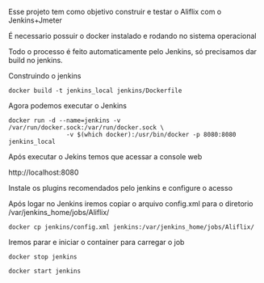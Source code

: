 Esse projeto tem como objetivo construir e testar o Aliflix com o Jenkins+Jmeter

É necessario possuir o docker instalado e rodando no sistema operacional

Todo o processo é feito automaticamente pelo Jenkins, só precisamos dar build no jenkins.



Construindo o jenkins

```
docker build -t jenkins_local jenkins/Dockerfile
```

Agora podemos executar o Jenkins

```
docker run -d --name=jenkins -v /var/run/docker.sock:/var/run/docker.sock \
                -v $(which docker):/usr/bin/docker -p 8080:8080 jenkins_local
```

Após executar o Jekins temos que acessar a console web

http://localhost:8080

Instale os plugins recomendados pelo jenkins e configure o acesso

Após logar no Jenkins iremos copiar o arquivo config.xml para o diretorio /var/jenkins_home/jobs/Aliflix/

```
docker cp jenkins/config.xml jenkins:/var/jenkins_home/jobs/Aliflix/
```

Iremos parar e iniciar o container para carregar o job

```
docker stop jenkins
```

```
docker start jenkins
```

